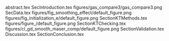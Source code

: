 abstract.tex
SecIntroduction.tex
figures/gas_compare3/gas_compare3.png
SecData.tex
figures/fig_smoothing_effect/default_figure.png
figures/fig_initialization_e/default_figure.png
SectionKTMethods.tex
figures/figure_/default_figure.png
SectionKTChecking.tex
figures/cl_gd_smooth_maser_comp/default_figure.png
SectionValidation.tex
Discussion.tex
SectionConclusion.tex
